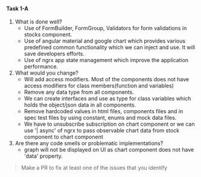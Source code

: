 #### Task 1-A
1. What is done well?
	- Use of FormBuilder, FormGroup, Validators for form validations in stocks component.
	- Use of angular material and google chart which provides various predefined common functionality which we can inject and use. It will save developers efforts.
	- Use of ngrx app state management which improve the application performance.
2. What would you change?
	- Will add access modifiers. Most of the components does not have access modifiers for class members(function and variables)
	- Remove any data type from all components.
	- We can create interfaces and use as type for class variables which holds the object/json data in all components. 
	- Remove hardcoded values in html files, components files and in spec test files by using constant, enums and mock data files. 
	- We have to unsubscribe subscription on chart component or we can use '| async' of ngrx to pass observable chart data from stock component to chart component 
3. Are there any code smells or problematic implementations?
	- graph will not be displayed on UI as chart component does not have 'data' property.

> Make a PR to fix at least one of the issues that you identify

